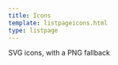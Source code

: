 ```yaml
---
title: Icons
template: listpageicons.html
type: listpage
---
```


<p class="page-intro__content">SVG icons, with a PNG fallback</p>